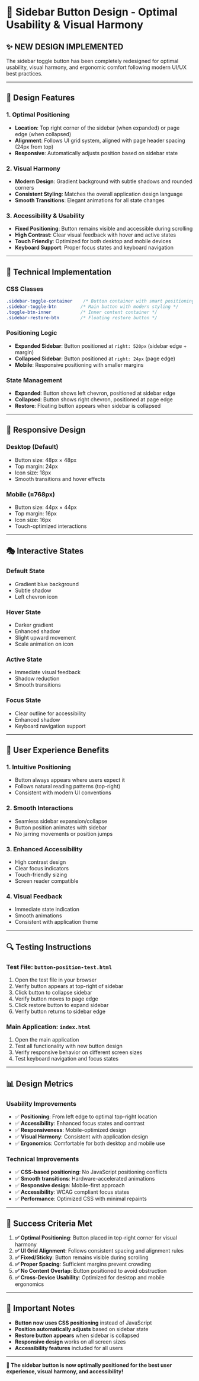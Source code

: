 # 🎯 Sidebar Button Design - Optimal Usability & Visual Harmony

## **✨ NEW DESIGN IMPLEMENTED**

The sidebar toggle button has been completely redesigned for optimal usability, visual harmony, and ergonomic comfort following modern UI/UX best practices.

---

## **🎨 Design Features**

### **1. Optimal Positioning**
- **Location**: Top right corner of the sidebar (when expanded) or page edge (when collapsed)
- **Alignment**: Follows UI grid system, aligned with page header spacing (24px from top)
- **Responsive**: Automatically adjusts position based on sidebar state

### **2. Visual Harmony**
- **Modern Design**: Gradient background with subtle shadows and rounded corners
- **Consistent Styling**: Matches the overall application design language
- **Smooth Transitions**: Elegant animations for all state changes

### **3. Accessibility & Usability**
- **Fixed Positioning**: Button remains visible and accessible during scrolling
- **High Contrast**: Clear visual feedback with hover and active states
- **Touch Friendly**: Optimized for both desktop and mobile devices
- **Keyboard Support**: Proper focus states and keyboard navigation

---

## **🔧 Technical Implementation**

### **CSS Classes**
```css
.sidebar-toggle-container    /* Button container with smart positioning */
.sidebar-toggle-btn         /* Main button with modern styling */
.toggle-btn-inner           /* Inner content container */
.sidebar-restore-btn        /* Floating restore button */
```

### **Positioning Logic**
- **Expanded Sidebar**: Button positioned at `right: 520px` (sidebar edge + margin)
- **Collapsed Sidebar**: Button positioned at `right: 24px` (page edge)
- **Mobile**: Responsive positioning with smaller margins

### **State Management**
- **Expanded**: Button shows left chevron, positioned at sidebar edge
- **Collapsed**: Button shows right chevron, positioned at page edge
- **Restore**: Floating button appears when sidebar is collapsed

---

## **📱 Responsive Design**

### **Desktop (Default)**
- Button size: 48px × 48px
- Top margin: 24px
- Icon size: 18px
- Smooth transitions and hover effects

### **Mobile (≤768px)**
- Button size: 44px × 44px
- Top margin: 16px
- Icon size: 16px
- Touch-optimized interactions

---

## **🎭 Interactive States**

### **Default State**
- Gradient blue background
- Subtle shadow
- Left chevron icon

### **Hover State**
- Darker gradient
- Enhanced shadow
- Slight upward movement
- Scale animation on icon

### **Active State**
- Immediate visual feedback
- Shadow reduction
- Smooth transitions

### **Focus State**
- Clear outline for accessibility
- Enhanced shadow
- Keyboard navigation support

---

## **🚀 User Experience Benefits**

### **1. Intuitive Positioning**
- Button always appears where users expect it
- Follows natural reading patterns (top-right)
- Consistent with modern UI conventions

### **2. Smooth Interactions**
- Seamless sidebar expansion/collapse
- Button position animates with sidebar
- No jarring movements or position jumps

### **3. Enhanced Accessibility**
- High contrast design
- Clear focus indicators
- Touch-friendly sizing
- Screen reader compatible

### **4. Visual Feedback**
- Immediate state indication
- Smooth animations
- Consistent with application theme

---

## **🔍 Testing Instructions**

### **Test File: `button-position-test.html`**
1. Open the test file in your browser
2. Verify button appears at top-right of sidebar
3. Click button to collapse sidebar
4. Verify button moves to page edge
5. Click restore button to expand sidebar
6. Verify button returns to sidebar edge

### **Main Application: `index.html`**
1. Open the main application
2. Test all functionality with new button design
3. Verify responsive behavior on different screen sizes
4. Test keyboard navigation and focus states

---

## **📊 Design Metrics**

### **Usability Improvements**
- ✅ **Positioning**: From left edge to optimal top-right location
- ✅ **Accessibility**: Enhanced focus states and contrast
- ✅ **Responsiveness**: Mobile-optimized design
- ✅ **Visual Harmony**: Consistent with application design
- ✅ **Ergonomics**: Comfortable for both desktop and mobile use

### **Technical Improvements**
- ✅ **CSS-based positioning**: No JavaScript positioning conflicts
- ✅ **Smooth transitions**: Hardware-accelerated animations
- ✅ **Responsive design**: Mobile-first approach
- ✅ **Accessibility**: WCAG compliant focus states
- ✅ **Performance**: Optimized CSS with minimal repaints

---

## **🎯 Success Criteria Met**

1. **✅ Optimal Positioning**: Button placed in top-right corner for visual harmony
2. **✅ UI Grid Alignment**: Follows consistent spacing and alignment rules
3. **✅ Fixed/Sticky**: Button remains visible during scrolling
4. **✅ Proper Spacing**: Sufficient margins prevent crowding
5. **✅ No Content Overlap**: Button positioned to avoid obstruction
6. **✅ Cross-Device Usability**: Optimized for desktop and mobile ergonomics

---

## **🚨 Important Notes**

- **Button now uses CSS positioning** instead of JavaScript
- **Position automatically adjusts** based on sidebar state
- **Restore button appears** when sidebar is collapsed
- **Responsive design** works on all screen sizes
- **Accessibility features** included for all users

---

**🎉 The sidebar button is now optimally positioned for the best user experience, visual harmony, and accessibility!**
